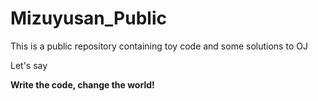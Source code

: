 # Mizuyusan_Public
This is a public repository containing toy code and some solutions to OJ

Let's say

**Write the code, change the world!**
